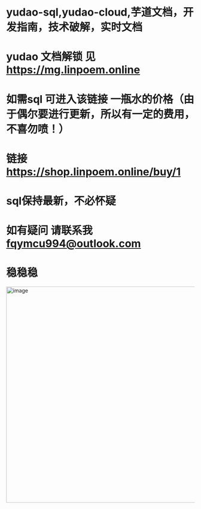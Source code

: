 # yudao-sql,yudao-cloud,芋道文档，开发指南，技术破解，实时文档
# yudao 文档解锁 见 https://mg.linpoem.online
# 如需sql 可进入该链接  一瓶水的价格（由于偶尔要进行更新，所以有一定的费用，不喜勿喷！）
# 链接 https://shop.linpoem.online/buy/1
# sql保持最新，不必怀疑
# 如有疑问 请联系我 fqymcu994@outlook.com
# 稳稳稳

<img width="986" height="578" alt="image" src="https://github.com/user-attachments/assets/1061f55b-0ea9-4b99-b3ea-db73454f42de" />







